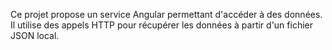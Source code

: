Ce projet propose un service Angular permettant d'accéder à des données. Il utilise des appels HTTP pour récupérer les données à partir d'un fichier JSON local.
